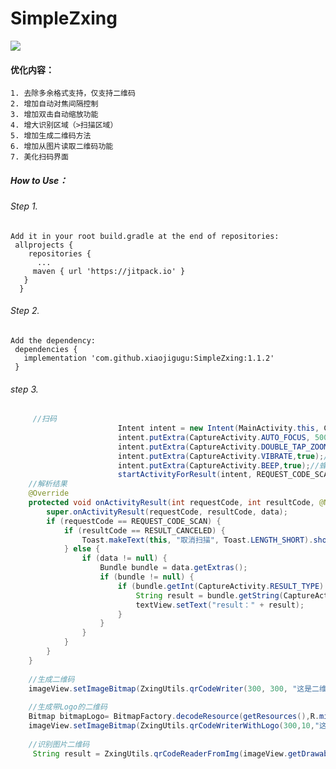  
# SimpleZxing 

[![](https://www.jitpack.io/v/xiaojigugu/SimpleZxing.svg)](https://www.jitpack.io/#xiaojigugu/SimpleZxing) 
  
#### 优化内容：  
    1. 去除多余格式支持，仅支持二维码  
    2. 增加自动对焦间隔控制  
    3. 增加双击自动缩放功能  
    4. 增大识别区域（>扫描区域）  
    5. 增加生成二维码方法  
    6. 增加从图片读取二维码功能
    7. 美化扫码界面


##### How to Use：

###### Step 1.  
    Add it in your root build.gradle at the end of repositories:  
     allprojects {  
        repositories {  
          ...  
         maven { url 'https://jitpack.io' }  
       }  
      }  
      
 ###### Step 2.     
    Add the dependency:  
     dependencies {  
       implementation 'com.github.xiaojigugu:SimpleZxing:1.1.2'  
     }  
     
 ###### step 3.
```java 
     //扫码
                        Intent intent = new Intent(MainActivity.this, CaptureActivity.class);
                        intent.putExtra(CaptureActivity.AUTO_FOCUS, 500);//自动对焦时间
                        intent.putExtra(CaptureActivity.DOUBLE_TAP_ZOOM, true);//双击缩放
                        intent.putExtra(CaptureActivity.VIBRATE,true);//震动
                        intent.putExtra(CaptureActivity.BEEP,true);//蜂鸣音
                        startActivityForResult(intent, REQUEST_CODE_SCAN);
    //解析结果        
    @Override
    protected void onActivityResult(int requestCode, int resultCode, @Nullable Intent data) {
        super.onActivityResult(requestCode, resultCode, data);
        if (requestCode == REQUEST_CODE_SCAN) {
            if (resultCode == RESULT_CANCELED) {
                Toast.makeText(this, "取消扫描", Toast.LENGTH_SHORT).show();
            } else {
                if (data != null) {
                    Bundle bundle = data.getExtras();
                    if (bundle != null) {
                        if (bundle.getInt(CaptureActivity.RESULT_TYPE) == RESULT_OK) {
                            String result = bundle.getString(CaptureActivity.RESULT_STRING);
                            textView.setText("result：" + result);
                        }
                    }
                }
            }
        }
    }
    
    //生成二维码
    imageView.setImageBitmap(ZxingUtils.qrCodeWriter(300, 300, "这是二维码文字信息"));
    
    //生成带Logo的二维码
    Bitmap bitmapLogo= BitmapFactory.decodeResource(getResources(),R.mipmap.ic_launcher_round);
    imageView.setImageBitmap(ZxingUtils.qrCodeWriterWithLogo(300,10,"这是二维码文字信息",bitmapLogo));
    
    //识别图片二维码
     String result = ZxingUtils.qrCodeReaderFromImg(imageView.getDrawable());
```
